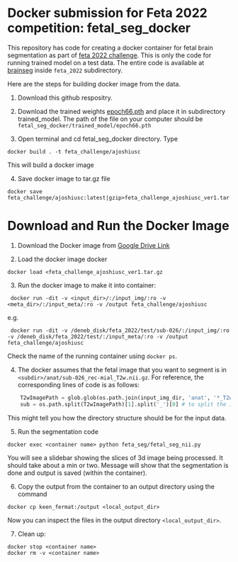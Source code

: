# Docker submission for Feta 2022 competition: fetal_seg_docker
This repository has code for creating a docker container for fetal brain segmentation as part of [feta 2022 challenge](https://feta.grand-challenge.org/). This is only the code for running trained model on a test data. The entire code is available at [brainseg](https://github.com/ajoshiusc/brainseg) inside `feta_2022` subdirectory. 

Here are the steps for building docker image from the data.

1. Download this github respositry.

2. Download the trained weights [epoch66.pth](https://drive.google.com/drive/folders/1wSEx3jYgqnjiOcKkA0E9Xt44Z8IO9Nah?usp=sharing) and place it in subdirectory trained_model. The path of the file on your computer should be 
`fetal_seg_docker/trained_model/epoch66.pth`

3. Open terminal and cd fetal_seg_docker directory. Type
```docker
docker build . -t feta_challenge/ajoshiusc
```
This will build a docker image

4. Save docker image to tar.gz file
```docker
docker save feta_challenge/ajoshiusc:latest|gzip>feta_challenge_ajoshiusc_ver1.tar.gz
```

# Download and Run the Docker Image
1. Download the Docker image from [Google Drive Link](https://drive.google.com/drive/folders/1P8NWtSxVJIZGzXwM-7kzcuqpH1ID5cVg?usp=sharing) 

2. Load the docker image docker 
```docker
docker load <feta_challenge_ajoshiusc_ver1.tar.gz
```

3. Run the docker image to make it into container:
```docker
 docker run -dit -v <input_dir>/:/input_img/:ro -v <meta_dir>/:/input_meta/:ro -v /output feta_challenge/ajoshiusc
```
e.g.
```docker
 docker run -dit -v /deneb_disk/feta_2022/test/sub-026/:/input_img/:ro -v /deneb_disk/feta_2022/test/:/input_meta/:ro -v /output feta_challenge/ajoshiusc
```
Check the name of the running container using `docker ps`.

4. The docker assumes that the fetal image that you want to segment is in 
`<subdir>/anat/sub-026_rec-mial_T2w.nii.gz`.
For reference, the corresponding lines of code is as follows:
```python
    T2wImagePath = glob.glob(os.path.join(input_img_dir, 'anat', '*_T2w.nii.gz'))[0]
    sub = os.path.split(T2wImagePath)[1].split('_')[0] # to split the input directory and to obtain the suject name
```
This might tell you how the directory structure should be for the input data.
 

5. Run the segmentation code
```docker
docker exec <container name> python feta_seg/fetal_seg_nii.py
```
You will see a slidebar showing the slices of 3d image being processed. It should take about a min or two. Message will show that the segmentation is done and output is saved (within the container).

6. Copy the output from the container to an output directory using the command
```docker 
docker cp keen_fermat:/output <local_output_dir>
``` 

Now you can inspect the files in the output directory `<local_output_dir>`.

7. Clean up:
```docker
docker stop <container name>
docker rm -v <container name>
```
